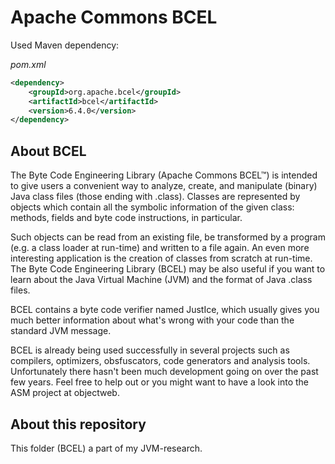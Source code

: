 # Apache Commons BCEL

Used Maven dependency:

*pom.xml*

```xml
<dependency>
    <groupId>org.apache.bcel</groupId>
    <artifactId>bcel</artifactId>
    <version>6.4.0</version>
</dependency>
```

## About BCEL

The Byte Code Engineering Library (Apache Commons BCEL™) is intended to give users a convenient way to analyze, create, and manipulate (binary) Java class files (those ending with .class). Classes are represented by objects which contain all the symbolic information of the given class: methods, fields and byte code instructions, in particular.

Such objects can be read from an existing file, be transformed by a program (e.g. a class loader at run-time) and written to a file again. An even more interesting application is the creation of classes from scratch at run-time. The Byte Code Engineering Library (BCEL) may be also useful if you want to learn about the Java Virtual Machine (JVM) and the format of Java .class files.

BCEL contains a byte code verifier named JustIce, which usually gives you much better information about what's wrong with your code than the standard JVM message.

BCEL is already being used successfully in several projects such as compilers, optimizers, obsfuscators, code generators and analysis tools. Unfortunately there hasn't been much development going on over the past few years. Feel free to help out or you might want to have a look into the ASM project at objectweb.

## About this repository

This folder (BCEL) a  part of my JVM-research.